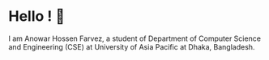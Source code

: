# Hello ! 👋 
I am Anowar Hossen Farvez, a student of Department of Computer Science and Engineering (CSE) at University of Asia Pacific at Dhaka, Bangladesh.

